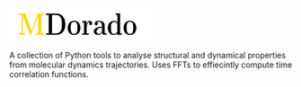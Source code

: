 
<p align="left"> <img src="https://github.com/EduardMock/MDorado/blob/dev/documentation/mdorado_logo.png" height="60px" width="250px"> </p>

A collection of Python tools to analyse structural and dynamical properties from molecular dynamics trajectories. Uses FFTs to effiecintly compute time correlation functions.

